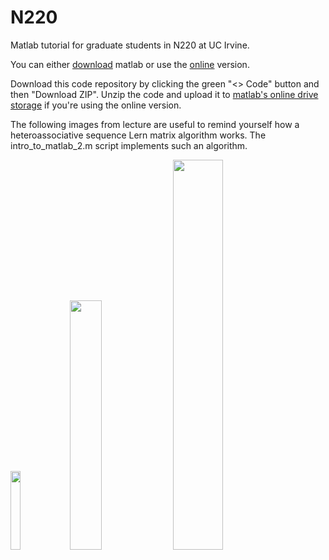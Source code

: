# N220
Matlab tutorial for graduate students in N220 at UC Irvine.

You can either [download](https://www.mathworks.com/help/install/ug/install-products-with-internet-connection.html) matlab or use the [online](https://matlab.mathworks.com/) version.

Download this code repository by clicking the green "<> Code" button and then "Download ZIP". Unzip the code and upload it to [matlab's online drive storage](https://drive.mathworks.com/) if you're using the online version.

The following images from lecture are useful to remind yourself how a heteroassociative sequence Lern matrix algorithm works. The intro_to_matlab_2.m script implements such an algorithm.

<img src="https://github.com/user-attachments/assets/b9d15aa8-970a-47bb-8cdd-95e47960c167" width="18%">
<img src="https://github.com/user-attachments/assets/63f91adc-1f2f-4168-903a-a14da332f0f9" width="32%">
<img src="https://github.com/user-attachments/assets/ccb80b57-1746-4f82-a01b-a4d28240f566" width="40%">
